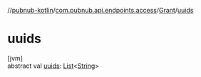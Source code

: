 //[pubnub-kotlin](../../../index.md)/[com.pubnub.api.endpoints.access](../index.md)/[Grant](index.md)/[uuids](uuids.md)

# uuids

[jvm]\
abstract val [uuids](uuids.md): [List](https://kotlinlang.org/api/latest/jvm/stdlib/kotlin.collections/-list/index.html)&lt;[String](https://kotlinlang.org/api/latest/jvm/stdlib/kotlin/-string/index.html)&gt;
